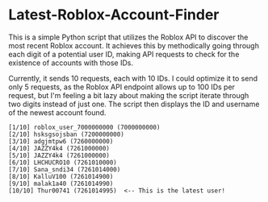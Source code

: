# Latest-Roblox-Account-Finder
This is a simple Python script that utilizes the Roblox API to discover the most recent Roblox account. It achieves this by methodically going through each digit of a potential user ID, making API requests to check for the existence of accounts with those IDs.

Currently, it sends 10 requests, each with 10 IDs. I could optimize it to send only 5 requests, as the Roblox API endpoint allows up to 100 IDs per request, but I'm feeling a bit lazy about making the script iterate through two digits instead of just one. The script then displays the ID and username of the newest account found.

```
[1/10] roblox_user_7000000000 (7000000000)
[2/10] hsksgsojsban (7200000000)
[3/10] adgjmtpw6 (7260000000)
[4/10] JAZZY4k4 (7261000000)
[5/10] JAZZY4k4 (7261000000)
[6/10] LHCHUCRO10 (7261010000)
[7/10] Sana_sndi34 (7261014000)
[8/10] KalluV100 (7261014900)
[9/10] malak1a40 (7261014990)
[10/10] Thur00741 (7261014995)  <-- This is the latest user!
```
